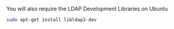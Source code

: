 You will also require the LDAP Development Libraries
on Ubuntu

```bash
sudo apt-get install libldap2-dev
```
